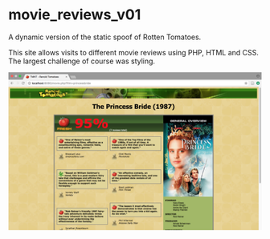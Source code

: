 # movie_reviews_v01
A dynamic version of the static spoof of Rotten Tomatoes.

This site allows visits to different movie reviews using PHP, HTML and CSS. The largest challenge of course was styling.

![Search](https://github.com/amnolan/movie_reviews_v01/blob/master/screenshot_of_page.png)
